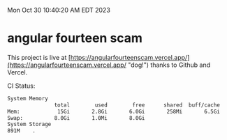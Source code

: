 Mon Oct 30 10:40:20 AM EDT 2023

# angular fourteen scam


This project is live at [https://angularfourteenscam.vercel.app/](https://angularfourteenscam.vercel.app/ "dog!") thanks to Github and Vercel.

CI Status: 

```bash
System Memory
               total        used        free      shared  buff/cache   available
Mem:            15Gi       2.8Gi       6.0Gi       258Mi       6.5Gi        11Gi
Swap:          8.0Gi       1.0Mi       8.0Gi
System Storage
891M	.
```
```bash
